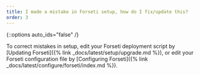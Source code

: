 ```yaml
---
title: I made a mistake in Forseti setup, how do I fix/update this?
order: 3
---
```

{::options auto_ids="false" /}

To correct mistakes in setup, edit your Forseti deployment script by
[Updating Forseti]({% link _docs/latest/setup/upgrade.md %}),
or edit your Forseti configuration file by
[Configuring Forseti]({% link _docs/latest/configure/forseti/index.md %}).
